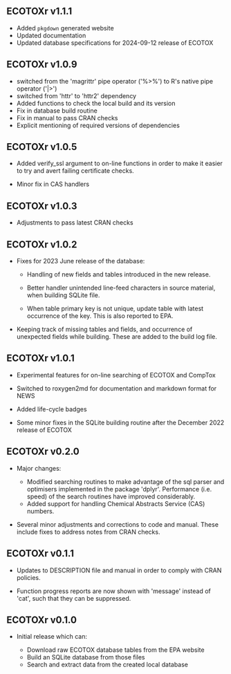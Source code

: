 ECOTOXr v1.1.1
-------------

  * Added `pkgdown` generated website
  * Updated documentation
  * Updated database specifications for
    2024-09-12 release of ECOTOX

ECOTOXr v1.0.9
-------------

  * switched from the 'magrittr' pipe operator ('%>%')
    to R's native pipe operator ('|>')
  * switched from 'httr' to 'httr2' dependency
  * Added functions to check the local build
    and its version
  * Fix in database build routine
  * Fix in manual to pass CRAN checks
  * Explicit mentioning of required versions
    of dependencies

ECOTOXr v1.0.5
-------------

  * Added verify_ssl argument to on-line
    functions in order to make it easier to
    try and avert failing certificate checks.
    
  * Minor fix in CAS handlers

ECOTOXr v1.0.3
-------------

  * Adjustments to pass latest CRAN checks

ECOTOXr v1.0.2
-------------

  * Fixes for 2023 June release of the database:
  
    * Handling of new fields and tables introduced
      in the new release.
  
    * Better handler unintended line-feed characters
      in source material, when building SQLite file.
    
    * When table primary key is not unique, update
      table with latest occurrence of the key.
      This is also reported to EPA.
  
  * Keeping track of missing tables and fields, and
    occurrence of unexpected fields while building.
    These are added to the build log file.

ECOTOXr v1.0.1
-------------

  * Experimental features for on-line searching of
    ECOTOX and CompTox

  * Switched to roxygen2md for documentation and
    markdown format for NEWS

  * Added life-cycle badges

  * Some minor fixes in the SQLite building routine
    after the December 2022 release of ECOTOX

ECOTOXr v0.2.0
-------------

  * Major changes:

    * Modified searching routines to make advantage of
      the sql parser and optimisers implemented in
      the package 'dplyr'. Performance (i.e. speed) of the
      search routines have improved considerably.
    * Added support for handling Chemical Abstracts
      Service (CAS) numbers.

  * Several minor adjustments and corrections to code
    and manual. These include fixes to address notes
    from CRAN checks.

ECOTOXr v0.1.1
-------------

  * Updates to DESCRIPTION file and manual in order to
    comply with CRAN policies.
  
  * Function progress reports are now shown with 'message'
    instead of 'cat', such that they can be suppressed.

ECOTOXr v0.1.0
-------------

  * Initial release which can:

    * Download raw ECOTOX database tables from the EPA website
    * Build an SQLite database from those files
    * Search and extract data from the created local database
